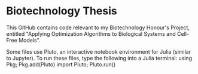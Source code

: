 # Biotechnology Thesis

This GitHub contains code relevant to my Biotechnology Honour's Project, entitled "Applying Optimization Algorithms to Biological Systems and Cell-Free Models".

Some files use Pluto, an interactive notebook environment for Julia (similar to Jupyter). To run these files, type the following into a Julia terminal:
using Pkg; Pkg.add(Pluto)
import Pluto; Pluto.run()